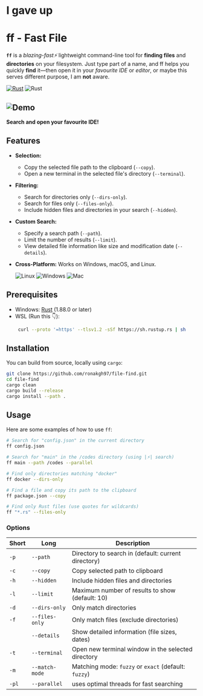 # **I gave up**

# ff - Fast File

**`ff`** is a *blazing-fast⚡* lightweight command-line tool for **finding files** and **directories** on your filesystem.
Just type part of a name, and ff helps you quickly **find** it—then open it in your *favourite IDE* or *editor*,
or maybe this serves different purpose, I am **not** aware.

[![Rust](https://img.shields.io/badge/rust-000000?style=for-the-badge&logo=rust&logoColor=white)](https://rust-lang.org/)
![Rust](https://img.shields.io/badge/rust-1.80+-orange.svg)


## ![Demo](demo-gif.gif)  
**Search and open your favourite IDE!**

## Features

*   **Selection:**
    *   Copy the selected file path to the clipboard (`--copy`).
    *   Open a new terminal in the selected file's directory (`--terminal`).
*   **Filtering:**
    *   Search for directories only (`--dirs-only`).
    *   Search for files only (`--files-only`).
    *   Include hidden files and directories in your search (`--hidden`).
*   **Custom Search:**
    *   Specify a search path (`--path`).
    *   Limit the number of results (`--limit`).
    *   View detailed file information like size and modification date (`--details`).
*   **Cross-Platform:** Works on Windows, macOS, and Linux.

    ![Linux](https://img.shields.io/badge/Linux-Yes-blue?logo=linux)  ![Windows](https://img.shields.io/badge/Windows-Yes-blue?logo=windows)  ![Mac](https://img.shields.io/badge/macOS-Yes-blue?logo=apple)   


## Prerequisites
- Windows: [Rust](https://rustup.rs/) (1.88.0 or later)
- WSL (Run this 👇):
    ```bash 
     curl --proto '=https' --tlsv1.2 -sSf https://sh.rustup.rs | sh
    ```


## Installation

You can build from source, locally using `cargo`:

```bash
git clone https://github.com/ronakgh97/file-find.git
cd file-find
cargo clean
cargo build --release
cargo install --path .
```

## Usage

Here are some examples of how to use `ff`:

```bash
# Search for "config.json" in the current directory
ff config.json

# Search for "main" in the /codes directory (using |⚡| search)
ff main --path /codes --parallel

# Find only directories matching "docker"
ff docker --dirs-only

# Find a file and copy its path to the clipboard
ff package.json --copy

# Find only Rust files (use quotes for wildcards)
ff "*.rs" --files-only
```

### Options

| Short | Long           | Description                                          |
|-------|----------------|------------------------------------------------------|
| `-p`  | `--path`       | Directory to search in (default: current directory)  |
| `-c`  | `--copy`       | Copy selected path to clipboard                      |
| `-h`  | `--hidden`     | Include hidden files and directories                 |
| `-l`  | `--limit`      | Maximum number of results to show (default: 10)      |
| `-d`  | `--dirs-only`  | Only match directories                               |
| `-f`  | `--files-only` | Only match files (exclude directories)               |
|       | `--details`    | Show detailed information (file sizes, dates)        |
| `-t`  | `--terminal`   | Open new terminal window in the selected directory   |
| `-m`  | `--match-mode` | Matching mode: `fuzzy` or `exact` (default: `fuzzy`) |
| `-pl` | `--parallel`   | uses optimal threads for fast searching              |

